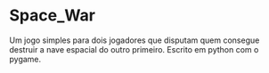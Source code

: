 # Space_War
Um jogo simples para dois jogadores que disputam quem
consegue destruir a nave espacial do outro primeiro. Escrito
em python com o pygame.

